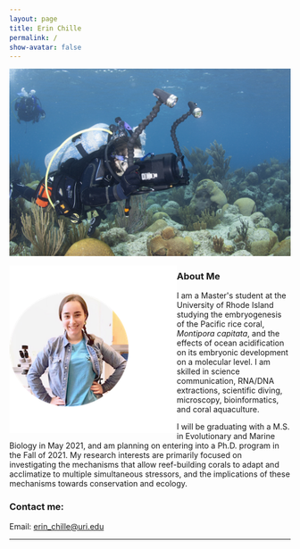 ```yaml
---
layout: page  
title: Erin Chille  
permalink: /  
show-avatar: false  
---
```


![Erin the videographer](https://raw.githubusercontent.com/echille/echille.github.io/master/img/Erin%20shooting.jpg)

<img style="float: left;" src="https://raw.githubusercontent.com/echille/echille.github.io/master/img/IMG-2540.png">

### About Me

I am a Master's student at the University of Rhode Island studying the embryogenesis of the Pacific rice coral, *Montipora capitata*, and the effects of ocean acidification on its embryonic development on a molecular level. I am skilled in science communication, RNA/DNA extractions, scientific diving, microscopy, bioinformatics, and coral aquaculture.

I will be graduating with a M.S. in Evolutionary and Marine Biology in May 2021, and am planning on entering into a Ph.D. program in the Fall of 2021. My research interests are primarily focused on investigating the mechanisms that allow reef-building corals to adapt and acclimatize to multiple simultaneous stressors, and the implications of these mechanisms towards conservation and ecology. 



### Contact me:

Email: [erin_chille@uri.edu](mailto:erin_chille@uri.edu) 


---
